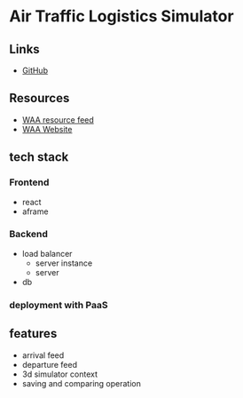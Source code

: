 # Air Traffic Logistics Simulator

## Links
- [GitHub](https://github.com/ssanjose/airport-runway-traffic-logistics-simulator)

## Resources
- [WAA resource feed](NaN)
- [WAA Website](https://www.waa.ca/en/passengers/)

## tech stack
### Frontend
- react
- aframe

### Backend
- load balancer
  - server instance
  - server
- db

### deployment with PaaS

## features
- arrival feed
- departure feed
- 3d simulator context
- saving and comparing operation

